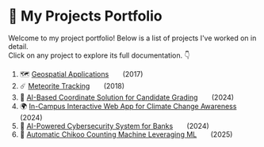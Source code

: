 # 🚀 My Projects Portfolio

Welcome to my project portfolio! Below is a list of projects I've worked on in detail.  
Click on any project to explore its full documentation. 👇

1. 🗺️ [Geospatial Applications](Geospatial-Applications.md)  (2017)  
2. ☄️ [Meteorite Tracking](Meteorite-Tracking.md)  (2018)  
3. 🤖 [AI-Based Coordinate Solution for Candidate Grading](AI-Coordinate-Grading.md)  (2024)  
4. 🌍 [In-Campus Interactive Web App for Climate Change Awareness](Climate-Change-WebApp.md)  (2024)  
5. 🔐 [AI-Powered Cybersecurity System for Banks](Cybersecurity-System.md)  (2024)  
6. 🥭 [Automatic Chikoo Counting Machine Leveraging ML](Chikoo-Counting-ML.md)  (2025)  
